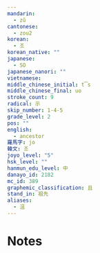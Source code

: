 ```yaml
---
mandarin:
  - zǔ
cantonese:
  - zou2
korean:
  - 조
korean_native: ""
japanese:
  - SO
japanese_nanori: ""
vietnamese:
middle_chinese_initial: t͡s
middle_chinese_final: uo
stroke_count: 9
radical: 示
skip_number: 1-4-5
grade_level: 2
pos: ""
english:
  - ancestor
羅馬字: jo
韓文: 조
joyo_level: "5"
hsk_level: ""
hanmun_edu_level: 中
danayo_id: 2182
mc_id: 389
graphemic_classification: 且
stand_in: 祖先
aliases:
  - 沮
---
```


# Notes
